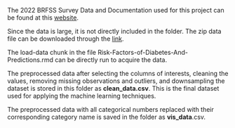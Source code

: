 The 2022 BRFSS Survey Data and Documentation used for this project can be found at this [website](https://www.cdc.gov/brfss/annual_data/annual_2022.html). 

Since the data is large, it is not directly included in the folder. The zip data file can be downloaded through the [link](https://www.cdc.gov/brfss/annual_data/2022/files/LLCP2022XPT.zip).

The load-data chunk in the file Risk-Factors-of-Diabetes-And-Predictions.rmd can be directly run to acquire the data.

The preprocessed data after selecting the columns of interests, cleaning the values, removing missing observations and outliers, and downsampling the dataset is stored in this folder as **clean_data.csv**. This is the final dataset used for applying the machine learning techniques.

The preprocessed data with all categorical numbers replaced with their corresponding category name is saved in the folder as **vis_data**.csv.